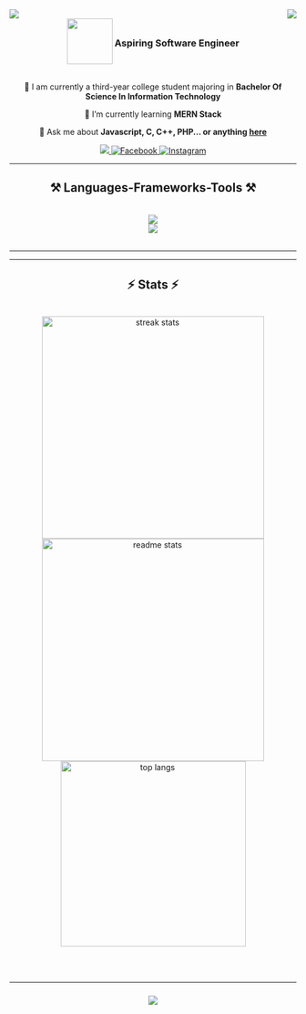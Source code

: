 

<img align="right" src="https://visitor-badge.laobi.icu/badge?page_id=kad-f.kad-f" />

<img align="center" heigh="80" src="https://user-images.githubusercontent.com/74038190/240906093-9be4d344-6782-461a-b5a6-32a07bf7b34e.gif" />

<div style="text-align: center;">
  <img src="https://user-images.githubusercontent.com/74038190/238200842-406eb3e6-caba-401d-93c8-e0a7941c84b9.gif" height="80" style="display: inline-block; vertical-align: middle;">
  <h3 style="display: inline-block; vertical-align: middle;">Aspiring Software Engineer</h3>
</div>


<br/>

<div align="center">
 
 🔭 I am currently a third-year college student majoring in **Bachelor Of Science In Information Technology**
 
 🌱 I’m currently learning **MERN Stack**

 💬 Ask me about **Javascript, C, C++, PHP... or anything [here](https://github.com/kad-f)**

 
 </div>
 
<div align="center"> 
  <a href="mailto:keyanandydelgado@gmail.com">
    <img src="https://img.shields.io/badge/Gmail-333333?style=for-the-badge&logo=gmail&logoColor=red" />
  </a>
  <a href="https://www.facebook.com/keyandelgado.fajanoy">
    <img alt="Facebook" title="Connect on Facebook" src="https://img.shields.io/badge/-Facebook-1877F2?style=for-the-badge&logo=facebook&logoColor=white"/>
  </a>
   <a href="https://www.instagram.com/https.keyan/">
    <img alt="Instagram" title="Follow on Instagram" src="https://img.shields.io/badge/-Instagram-E4405F?style=for-the-badge&logo=instagram&logoColor=white"/>
  </a>
</div>

 <hr/>
 
<h2 align="center">⚒️ Languages-Frameworks-Tools ⚒️</h2>
<br/>
<div align="center">
    <img src="https://skillicons.dev/icons?i=nodejs,github,c,javascript,typescript,express,mongodb,java" /><br>
    <img src="https://skillicons.dev/icons?i=react,bootstrap,mui,mysql,flask,html,css,vscode,figma,git" />
</div>

<br/>
<hr/>



<hr/>

<h2 align="center">⚡ Stats ⚡</h2>
<br>
<div align=center>
  <img width=390 src="https://streak-stats.demolab.com/?user=kad-f&count_private=true&theme=react&border_radius=10" alt="streak stats"/>
  <img width=390 src="https://github-readme-stats.vercel.app/api?username=kad-f&count_private=true&show_icons=true&theme=react&rank_icon=github&border_radius=10" alt="readme stats" />
  <br/>
  <img width=325 align="center" src="https://github-readme-stats.vercel.app/api/top-langs/?username=kad-f&hide=HTML&langs_count=8&layout=compact&theme=react&border_radius=10&size_weight=0.5&count_weight=0.5&exclude_repo=github-readme-stats" alt="top langs" />
</div>

<br/><br/>
<hr/>

<h3 align="center">
    <img src="https://readme-typing-svg.herokuapp.com/?font=Righteous&size=25&center=true&vCenter=true&width=500&height=70&duration=4000&lines=Thanks+for+visiting!+✌️;+Shoot+me+a+message+on+Facebook!;I'm+always+down+to+collab+:)">
</h3>

<br/>


  </table>
